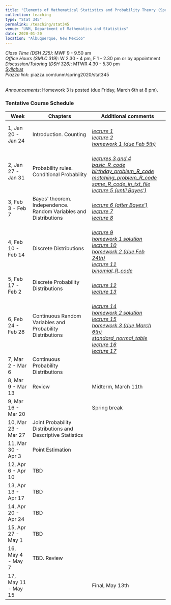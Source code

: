```yaml
---
title: "Elements of Mathematical Statistics and Probability Theory (Spring 2020)"
collection: teaching
type: "Stat 345"
permalink: /teaching/stat345
venue: "UNM, Department of Mathematics and Statistics"
date: 2020-01-20
location: "Albuquerque, New Mexico"
---
```


<i>Class Time (DSH 225)</i>: MWF 9 - 9.50 am
<br><i>Office Hours (SMLC 319)</i>: W 2.30 - 4 pm, F 1 - 2.30 pm or by appointment
<br><i>Discussion/Tutoring (DSH 326)</i>: MTWR 4.30 - 5.30 pm
<br><a href='http://anastasiiakim.github.io/files/stat345/syllabus.pdf'><i>Syllabus</i></a>&nbsp;&nbsp;&nbsp;&nbsp;
<br><i>Piazza link</i>: piazza.com/unm/spring2020/stat345

<br><i>Announcements</i>: Homework 3 is posted (due Friday, March 6th at 8 pm).



### Tentative Course Schedule

| Week                   | Chapters          |  Additional comments                                         |
| ------------           | ----------        | ------------------------------------------------------------ |
| 1, Jan 20 - Jan 24     | Introduction. Counting         | <br><a href='http://anastasiiakim.github.io/files/stat345/lecture1.pdf'><i>lecture 1</i></a>&nbsp;&nbsp;&nbsp;&nbsp;<br><a href='http://anastasiiakim.github.io/files/stat345/lecture2.pdf'><i>lecture 2</i></a>&nbsp;&nbsp;&nbsp;&nbsp;<br><a href='http://anastasiiakim.github.io/files/stat345/hw1.pdf'><i>homework 1 (due Feb 5th)</i></a>&nbsp;&nbsp;&nbsp;&nbsp; |
| 2, Jan 27 - Jan 31     | Probability rules. Conditional Probability        |  <br><a href='http://anastasiiakim.github.io/files/stat345/lecture3_4.pdf'><i>lectures 3 and 4</i></a>&nbsp;&nbsp;&nbsp;&nbsp;<br><a href='http://anastasiiakim.github.io/files/stat345/basic_R.r'><i>basic_R_code</i></a>&nbsp;&nbsp;&nbsp;&nbsp;<br><a href='http://anastasiiakim.github.io/files/stat345/birthday_problem_R_code.r'><i>birthday_problem_R_code</i></a>&nbsp;&nbsp;&nbsp;&nbsp;<br><a href='http://anastasiiakim.github.io/files/stat345/matching_problem_R_code.r'><i>matching_problem_R_code</i></a>&nbsp;&nbsp;&nbsp;&nbsp;<br><a href='http://anastasiiakim.github.io/files/stat345/R_code.txt'><i>same_R_code_in_txt_file</i></a>&nbsp;&nbsp;&nbsp;&nbsp;<br><a href='http://anastasiiakim.github.io/files/stat345/lecture5_6.pdf'><i>lecture 5 (until Bayes')</i></a>&nbsp;&nbsp;&nbsp;&nbsp;                                                            |
| 3, Feb 3 - Feb 7       | Bayes' theorem. Independence. Random Variables and Distributions         | <br><a href='http://anastasiiakim.github.io/files/stat345/lecture5_6.pdf'><i>lecture 6 (after Bayes')</i></a>&nbsp;&nbsp;&nbsp;&nbsp;<br><a href='http://anastasiiakim.github.io/files/stat345/lecture7.pdf'><i>lecture 7</i></a>&nbsp;&nbsp;&nbsp;&nbsp;<br><a href='http://anastasiiakim.github.io/files/stat345/lecture8.pdf'><i>lecture 8</i></a>&nbsp;&nbsp;&nbsp;&nbsp;                                                                 |
| 4, Feb 10 - Feb 14     | Discrete Distributions         | <br><a href='http://anastasiiakim.github.io/files/stat345/lecture9.pdf'><i>lecture 9</i></a>&nbsp;&nbsp;&nbsp;&nbsp;<br><a href='http://anastasiiakim.github.io/files/stat345/hw1_sol.pdf'><i>homework 1 solution</i></a>&nbsp;&nbsp;&nbsp;&nbsp;<br><a href='http://anastasiiakim.github.io/files/stat345/lecture10.pdf'><i>lecture 10</i></a>&nbsp;&nbsp;&nbsp;&nbsp;<br><a href='http://anastasiiakim.github.io/files/stat345/hw2.pdf'><i>homework 2 (due Feb 24th)</i></a>&nbsp;&nbsp;&nbsp;&nbsp;<br><a href='http://anastasiiakim.github.io/files/stat345/lecture11.pdf'><i>lecture 11</i></a>&nbsp;&nbsp;&nbsp;&nbsp;<br><a href='http://anastasiiakim.github.io/files/stat345/binomial_R.txt'><i>binomial_R_code</i></a>&nbsp;&nbsp;&nbsp;&nbsp;     |
| 5, Feb 17 - Feb 2      | Discrete Probability Distributions        | <br><a href='http://anastasiiakim.github.io/files/stat345/lecture12.pdf'><i>lecture 12</i></a>&nbsp;&nbsp;&nbsp;&nbsp;<br><a href='http://anastasiiakim.github.io/files/stat345/lecture13.pdf'><i>lecture 13</i></a>&nbsp;&nbsp;&nbsp;&nbsp;                                                             |
| 6, Feb 24 - Feb 28     | Continuous Random Variables and Probability Distributions         |    <br><a href='http://anastasiiakim.github.io/files/stat345/lecture14.pdf'><i>lecture 14</i></a>&nbsp;&nbsp;&nbsp;&nbsp;<br><a href='http://anastasiiakim.github.io/files/stat345/hw2_sol.pdf'><i>homework 2 solution</i></a>&nbsp;&nbsp;&nbsp;&nbsp;<br><a href='http://anastasiiakim.github.io/files/stat345/lecture15.pdf'><i>lecture 15</i></a>&nbsp;&nbsp;&nbsp;&nbsp;<br><a href='http://anastasiiakim.github.io/files/stat345/hw3.pdf'><i>homework 3 (due March 6th)</i></a>&nbsp;&nbsp;&nbsp;&nbsp;<br><a href='http://anastasiiakim.github.io/files/stat345/standard_normal_table.pdf'><i>standard_normal_table</i></a>&nbsp;&nbsp;&nbsp;&nbsp;<br><a href='http://anastasiiakim.github.io/files/stat345/lecture16.pdf'><i>lecture 16</i></a>&nbsp;&nbsp;&nbsp;&nbsp;<br><a href='http://anastasiiakim.github.io/files/stat345/lecture17.pdf'><i>lecture 17</i></a>&nbsp;&nbsp;&nbsp;&nbsp;                                                            |
| 7, Mar 2 - Mar 6       | Continuous Probability Distributions          |                                                              |
| 8, Mar 9 - Mar 13      | Review          |  Midterm, March 11th                             |
| 9, Mar 16 - Mar 20     |                   | Spring break                                                 |
| 10, Mar 23 - Mar 27    | Joint Probability Distributions and Descriptive Statistics        |                                                              |
| 11, Mar 30 - Apr 3     | Point Estimation         |                                                              |
| 12, Apr 6 - Apr 10     | TBD         |                                                              |
| 13, Apr 13 - Apr 17    | TBD         |                                                              |
| 14, Apr 20 - Apr 24    | TBD     |                                                              | 
| 15, Apr 27 - May 1     | TBD        |                                                              |
| 16, May 4 - May 7      | TBD. Review |                                                              |
| 17, May 11 - May 15    |                   |      Final, May 13th                                 |


